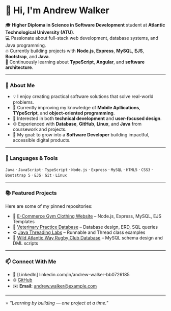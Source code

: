 # 👋 Hi, I'm Andrew Walker

🎓 **Higher Diploma in Science in Software Development** student at **Atlantic Technological University (ATU)**.  
💻 Passionate about full-stack web development, database systems, and Java programming.  
🔥 Currently building projects with **Node.js**, **Express**, **MySQL**, **EJS**, **Bootstrap**, and **Java**.  
🧠 Continuously learning about **TypeScript**, **Angular**, and **software architecture**.

---

### 🚀 About Me
- 💡 I enjoy creating practical software solutions that solve real-world problems.  
- 🌱 Currently improving my knowledge of **Mobile Apllications**, **TYpeScript**, and **object-oriented programming**.  
- 🧩 Interested in both **technical development** and **user-focused design**.  
- ⚙️ Experienced with **Database**, **GitHub**, **Linux**, and **Java** from coursework and projects.  
- 🎯 My goal: to grow into a **Software Developer** building impactful, accessible digital products.

---

### 🧰 Languages & Tools
`Java` · `JavaScript` · `TypeScript` · `Node.js` · `Express` · `MySQL` · `HTML5` · `CSS3` · `Bootstrap 5` · `EJS` · `Git` · `Linux`

---

### 📚 Featured Projects
Here are some of my pinned repositories:
- 🛒 [E-Commerce Gym Clothing Website](#) – Node.js, Express, MySQL, EJS Templates  
- 🐾 [Veterinary Practice Database](#) – Database design, ERD, SQL queries  
- ⚙️ [Java Threading Labs](#) – Runnable and Thread class examples  
- 🏉 [Wild Atlantic Way Rugby Club Database](#) – MySQL schema design and DML scripts  

---

### 📫 Connect With Me
- 💼 [LinkedIn]  linkedin.com/in/andrew-walker-bb0726185 
- 🌐 [GitHub](https://github.com/AndrewWalker)  
- ✉️ **Email:** andrew.walker@example.com  

---

⭐ *"Learning by building — one project at a time."*

